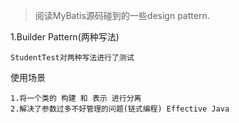 > 阅读MyBatis源码碰到的一些design pattern.

1.Builder Pattern(两种写法)

    StudentTest对两种写法进行了测试

使用场景

    1.将一个类的 构建 和 表示 进行分离
    2.解决了参数过多不好管理的问题(链式编程) Effective Java













